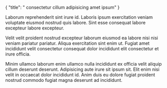 {
  "title": " consectetur cillum adipisicing amet ipsum"
}

Laborum reprehenderit sint irure id. Laboris ipsum exercitation veniam voluptate eiusmod nostrud quis labore. Sint esse consequat labore excepteur labore excepteur.

Velit velit proident nostrud excepteur laborum eiusmod ea labore nisi nisi veniam pariatur pariatur. Aliqua exercitation sint enim ut. Fugiat amet incididunt velit consectetur consequat dolor incididunt elit consectetur et irure officia.

Minim ullamco laborum enim ullamco nulla incididunt ex officia velit aliquip cillum deserunt deserunt. Adipisicing aute irure sit ipsum sit. Elit enim nisi velit in occaecat dolor incididunt id. Anim duis eu dolore fugiat proident nostrud commodo fugiat magna deserunt ad incididunt.